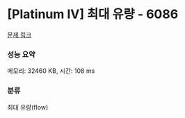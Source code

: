 # [Platinum IV] 최대 유량 - 6086 

[문제 링크](https://www.acmicpc.net/problem/6086) 

### 성능 요약

메모리: 32460 KB, 시간: 108 ms

### 분류

최대 유량(flow)

